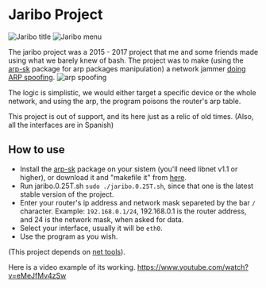 # Jaribo Project

![Jaribo title](https://github.com/Frenzoid/jariboproject/blob/master/gitassets/3.jpg)
![Jaribo menu](https://github.com/Frenzoid/jariboproject/blob/master/gitassets/2.jpg)

The jaribo project was a 2015 - 2017 project that me and some friends made using what we barely knew of bash. 
The project was to make (using the [arp-sk](https://manned.org/arp-sk/99e329e1) package for arp packages manipulation) a network jammer [doing ARP spoofing](https://en.wikipedia.org/wiki/ARP_spoofing).
![arp spoofing](https://upload.wikimedia.org/wikipedia/commons/thumb/3/33/ARP_Spoofing.svg/1280px-ARP_Spoofing.svg.png)

The logic is simplistic, we would either target a specific device or the whole network, and using the arp, the program poisons the router's arp table.

This project is out of support, and its here just as a relic of old times.
(Also, all the interfaces are in Spanish)

## How to use

- Install the [arp-sk](http://sid.rstack.org/arp-sk/) package on your sistem (you'll need libnet v1.1 or higher), or download it and "makefile it" from [here](http://brajddos.blogspot.com/2011/09/installing-arp-sk.html).
- Run jaribo.0.25T.sh `sudo ./jaribo.0.25T.sh`, since that one is the latest stable version of the project.
- Enter your router's ip address and network mask separeted by the bar `/` character. Example: `192.168.0.1/24`, 192.168.0.1 is the router address, and 24 is the network mask, when asked for data.
- Select your interface, usually it will be `eth0`.
- Use the program as you wish.

(This project depends on [net tools](https://packages.debian.org/stretch/net-tools)).


Here is a video example of its working.
https://www.youtube.com/watch?v=eMeJfMv4zSw
